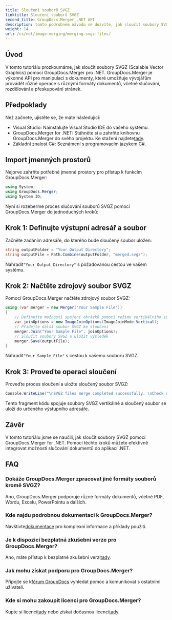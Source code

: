 ```yaml
---
title: Sloučení souborů SVGZ
linktitle: Sloučení souborů SVGZ
second_title: GroupDocs.Merger .NET API
description: tomto podrobném návodu se dozvíte, jak sloučit soubory SVGZ pomocí GroupDocs.Merger for .NET. Vylepšete své dovednosti v manipulaci s dokumenty.
weight: 14
url: /cs/net/image-merging/merging-svgz-files/
---
```

## Úvod
V tomto tutoriálu prozkoumáme, jak sloučit soubory SVGZ (Scalable Vector Graphics) pomocí GroupDocs.Merger pro .NET. GroupDocs.Merger je výkonné API pro manipulaci s dokumenty, které umožňuje vývojářům provádět různé operace s různými formáty dokumentů, včetně slučování, rozdělování a přeskupování stránek.
## Předpoklady
Než začnete, ujistěte se, že máte následující:
- Visual Studio: Nainstalujte Visual Studio IDE do vašeho systému.
-  GroupDocs.Merger for .NET: Stáhněte si a zahrňte knihovnu GroupDocs.Merger do svého projektu. Ke stažení najdete[tady](https://releases.groupdocs.com/merger/net/).
- Základní znalost C#: Seznámení s programovacím jazykem C#.

## Import jmenných prostorů
Nejprve zahrňte potřebné jmenné prostory pro přístup k funkcím GroupDocs.Merger:
```csharp
using System; 
using GroupDocs.Merger;
using System.IO;
```

Nyní si rozeberme proces slučování souborů SVGZ pomocí GroupDocs.Merger do jednoduchých kroků:
## Krok 1: Definujte výstupní adresář a soubor
Začněte zadáním adresáře, do kterého bude sloučený soubor uložen:
```csharp
string outputFolder = "Your Output Directory";
string outputFile = Path.Combine(outputFolder, "merged.svgz");
```
 Nahradit`"Your Output Directory"` s požadovanou cestou ve vašem systému.
## Krok 2: Načtěte zdrojový soubor SVGZ
Pomocí GroupDocs.Merger načtěte zdrojový soubor SVGZ:
```csharp
using (var merger = new Merger("Your Sample File"))
{
    // Definujte možnosti spojení obrázků pomocí režimu vertikálního spojení
    var joinOptions = new ImageJoinOptions(ImageJoinMode.Vertical);
    // Přidejte další soubor SVGZ ke sloučení
    merger.Join("Your Sample File", joinOptions);
    // Sloučit soubory SVGZ a uložit výsledek
    merger.Save(outputFile);
}
```
 Nahradit`"Your Sample File"` s cestou k vašemu souboru SVGZ.
## Krok 3: Proveďte operaci sloučení
Proveďte proces sloučení a uložte sloučený soubor SVGZ:
```csharp
Console.WriteLine("\nSVGZ files merge completed successfully. \nCheck output in {0}", outputFolder);
```
Tento fragment kódu spojuje soubory SVGZ vertikálně a sloučený soubor se uloží do určeného výstupního adresáře.

## Závěr
V tomto tutoriálu jsme se naučili, jak sloučit soubory SVGZ pomocí GroupDocs.Merger for .NET. Pomocí těchto kroků můžete efektivně integrovat možnosti slučování dokumentů do aplikací .NET.

## FAQ
### Dokáže GroupDocs.Merger zpracovat jiné formáty souborů kromě SVGZ?
Ano, GroupDocs.Merger podporuje různé formáty dokumentů, včetně PDF, Wordu, Excelu, PowerPointu a dalších.
### Kde najdu podrobnou dokumentaci k GroupDocs.Merger?
 Navštivte[dokumentace](https://tutorials.groupdocs.com/merger/net/) pro komplexní informace a příklady použití.
### Je k dispozici bezplatná zkušební verze pro GroupDocs.Merger?
 Ano, máte přístup k bezplatné zkušební verzi[tady](https://releases.groupdocs.com/).
### Jak mohu získat podporu pro GroupDocs.Merger?
 Připojte se k[fórum GroupDocs](https://forum.groupdocs.com/c/merger/32) vyhledat pomoc a komunikovat s ostatními uživateli.
### Kde si mohu zakoupit licenci pro GroupDocs.Merger?
 Kupte si licenci[tady](https://purchase.groupdocs.com/buy) nebo získat dočasnou licenci[tady](https://purchase.groupdocs.com/temporary-license/).